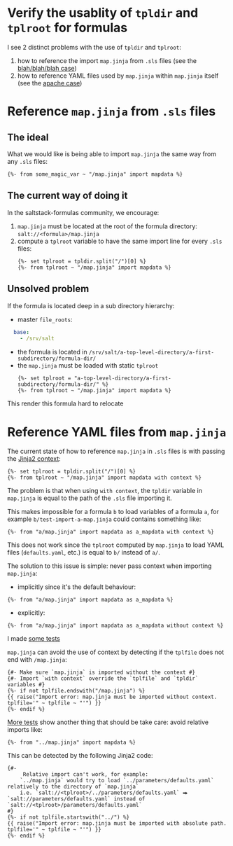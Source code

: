 # Verify the usablity of `tpldir` and `tplroot` for formulas

I see 2 distinct problems with the use of `tpldir` and `tplroot`:

1. how to reference the import `map.jinja` from `.sls` files (see the [blah/blah/blah case](https://github.com/saltstack/salt/issues/41195#issuecomment-577159561))
2. how to reference YAML files used by `map.jinja` within `map.jinja` itself (see the [apache case](https://github.com/saltstack-formulas/apache-formula/issues/295))

# Reference `map.jinja` from `.sls` files

## The ideal

What we would like is being able to import `map.jinja` the same way from any `.sls` files:

```sls
{%- from some_magic_var ~ "/map.jinja" import mapdata %}
```

## The current way of doing it

In the saltstack-formulas community, we encourage:

1. `map.jinja` must be located at the root of the formula directory: `salt://<formula>/map.jinja`
2. compute a `tplroot` variable to have the same import line for every `.sls` files:
   ```sls
   {%- set tplroot = tpldir.split("/")[0] %}
   {%- from tplroot ~ "/map.jinja" import mapdata %}
   ```

## Unsolved problem

If the formula is located deep in a sub directory hierarchy:

- master `file_roots`:
```yaml
  base:
    - /srv/salt
```
- the formula is located in `/srv/salt/a-top-level-directory/a-first-subdirectory/formula-dir/`
- the `map.jinja` must be loaded with static `tplroot`
  ```sls
  {%- set tplroot = "a-top-level-directory/a-first-subdirectory/formula-dir/" %}
  {%- from tplroot ~ "/map.jinja" import mapdata %}
  ```

This render this formula hard to relocate


# Reference YAML files from `map.jinja`

The current state of how to reference `map.jinja` in `.sls` files is with passing the [Jinja2 context](https://jinja.palletsprojects.com/en/2.11.x/templates/#import-context-behavior):

```sls
{%- set tplroot = tpldir.split("/")[0] %}
{%- from tplroot ~ "/map.jinja" import mapdata with context %}
```

The problem is that when using `with context`, the `tpldir` variable in `map.jinja` is equal to the path of the `.sls` file importing it.

This makes impossible for a formula `b` to load variables of a formula `a`, for example `b/test-import-a-map.jinja` could contains something like:

```sls
{%- from "a/map.jinja" import mapdata as a_mapdata with context %}
```

This does not work since the `tplroot` computed by `map.jinja` to load YAML files (`defaults.yaml`, etc.) is equal to `b/` instead of `a/`.

The solution to this issue is simple: never pass context when importing `map.jinja`:

- implicitly since it's the default behaviour:
```sls
{%- from "a/map.jinja" import mapdata as a_mapdata %}
```
- explicitly:
```sls
{%- from "a/map.jinja" import mapdata as a_mapdata without context %}
```

I made [some tests](https://github.com/saltstack-formulas/apache-formula/issues/295#issuecomment-762902071)

`map.jinja` can avoid the use of context by detecting if the `tplfile` does not end with `/map.jinja`:

```jinja
{#- Make sure `map.jinja` is imported without the context #}
{#- Import `with context` override the `tplfile` and `tpldir` variables #}
{%- if not tplfile.endswith("/map.jinja") %}
{{ raise("Import error: map.jinja must be imported without context. tplfile='" ~ tplfile ~ "'") }}
{%- endif %}
```

[More tests](https://github.com/saltstack-formulas/apache-formula/issues/295#issuecomment-769424133) show another thing that should be take care: avoid relative imports like:

```sls
{%- from "../map.jinja" import mapdata %}
```

This can be detected by the following Jinja2 code:

```jinja
{#-
     Relative import can't work, for example:
    `../map.jinja` would try to load `../parameters/defaults.yaml` relatively to the directory of `map.jinja`
    i.e. `salt://<tplroot>/../parameters/defaults.yaml` ⮕ `salt://parameters/defaults.yaml` instead of `salt://<tplroot>/parameters/defaults.yaml`
#}
{%- if not tplfile.startswith("../") %}
{{ raise("Import error: map.jinja must be imported with absolute path. tplfile='" ~ tplfile ~ "'") }}
{%- endif %}
```
